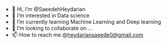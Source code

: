 - 👋 Hi, I’m @SaeedehHeydarian
- 👀 I’m interested in Data science 
- 🌱 I’m currently learning Machine Learning and Deep learning 
- 💞️ I’m looking to collaborate on ...
- 📫 How to reach me @heydariansaeede0@gmail.com

<!---
SaeedehHeydarian/SaeedehHeydarian is a ✨ special ✨ repository because its `README.md` (this file) appears on your GitHub profile.
You can click the Preview link to take a look at your changes.
--->
